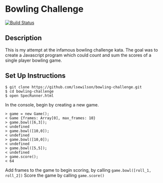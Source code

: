 Bowling Challenge
=================

[![Build Status](https://travis-ci.org/lsewilson/bowling-challenge.svg?branch=master)](https://travis-ci.org/lsewilson/bowling-challenge)

## Description

This is my attempt at the infamous bowling challenge kata. The goal was to create a Javascript program which could count and sum the scores of a single player bowling game.

## Set Up Instructions

```
$ git clone https://github.com/lsewilson/bowling-challenge.git
$ cd bowling-challenge
$ open SpecRunner.html
```

In the console, begin by creating a new game.

```
> game = new Game();
< Game {frames: Array[0], max_frames: 10}
> game.bowl([6,3]);
< undefined
> game.bowl([10,0]);
< undefined
> game.bowl([10,0]);
< undefined
> game.bowl([5,5]);
< undefined
> game.score();
< 64
```

Add frames to the game to begin scoring, by calling `game.bowl([roll_1, roll_2])`
Score the game by calling `game.score()`
